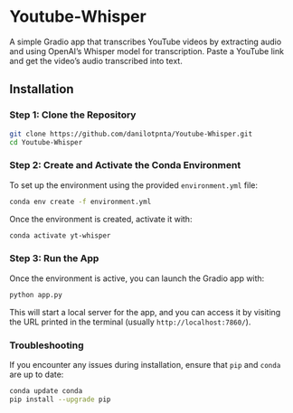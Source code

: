 # Youtube-Whisper
A simple Gradio app that transcribes YouTube videos by extracting audio and using OpenAI’s Whisper model for transcription. Paste a YouTube link and get the video’s audio transcribed into text.

## Installation

### Step 1: Clone the Repository

```bash
git clone https://github.com/danilotpnta/Youtube-Whisper.git
cd Youtube-Whisper
```

### Step 2: Create and Activate the Conda Environment

To set up the environment using the provided `environment.yml` file:

```bash
conda env create -f environment.yml
```

Once the environment is created, activate it with:

```bash
conda activate yt-whisper
```

### Step 3: Run the App

Once the environment is active, you can launch the Gradio app with:

```bash
python app.py
```

This will start a local server for the app, and you can access it by visiting the URL printed in the terminal (usually `http://localhost:7860/`).

### Troubleshooting

If you encounter any issues during installation, ensure that `pip` and `conda` are up to date:

```bash
conda update conda
pip install --upgrade pip
